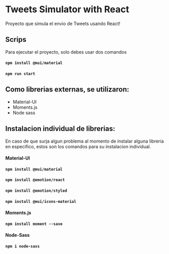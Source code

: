 # Tweets Simulator with React

Proyecto que simula el envio de Tweets usando React!

## Scrips

Para ejecutar el proyecto, solo debes usar dos comandos

#### `npm install @mui/material`
#### `npm run start`

## Como librerias externas, se utilizaron:
- Material-UI
- Moments.js
- Node sass

## Instalacion individual de librerias:
En caso de que surja algun problema al momento de instalar alguna libreria en especifico, estos son los comandos para su instalacion individual.

#### Material-UI
#### `npm install @mui/material`
#### `npm install @emotion/react`
#### `npm install @emotion/styled`
#### `npm install @mui/icons-material`
#### Moments.js
#### `npm install moment --save`
#### Node-Sass
#### `npm i node-sass`

